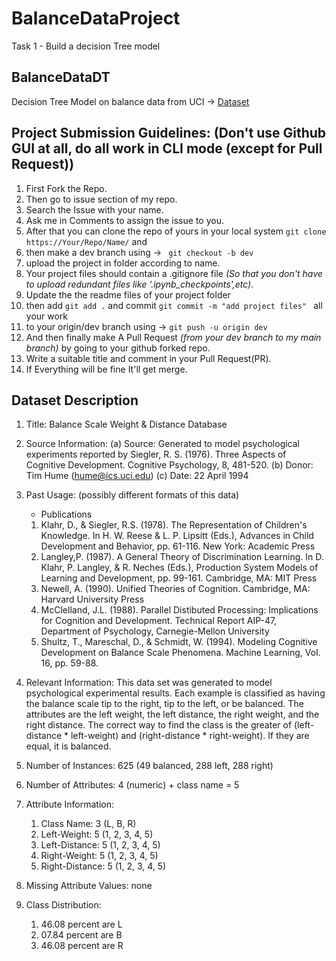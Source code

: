 # BalanceDataProject
Task 1 - Build a decision Tree model

## BalanceDataDT
Decision Tree Model on balance data from UCI -> [Dataset](https://archive.ics.uci.edu/ml/datasets/Balance+Scale)

## Project Submission Guidelines: (Don't use Github GUI at all, do all work in CLI mode (except for Pull Request))
1. First Fork the Repo.
2. Then go to issue section of my repo.
3. Search the Issue with your name.
4. Ask me in Comments to assign the issue to you.
5. After that you can clone the repo of yours in your local system ```git clone https://Your/Repo/Name/``` and
6. then make a dev branch using -> ``` git checkout -b dev``` 
7. upload the project in folder according to name.
8. Your project files should contain a .gitignore file <I>(So that you don't have to upload redundant files like '.ipynb_checkpoints',etc)</I>. 
9. Update the the readme files of your project folder
10. then add ```git add .``` and commit ```git commit -m "add project files" ``` all your work 
11. to your origin/dev branch using -> ```git push -u origin dev```
12. And then finally make A Pull Request <I>(from your dev branch to my main branch)</I> by going to your github forked repo.
13. Write a suitable title and comment in your Pull Request(PR).
14. If Everything will be fine It'll get merge.

## Dataset Description
1. Title: Balance Scale Weight & Distance Database

2. Source Information: 
    (a) Source: Generated to model psychological experiments reported
		by Siegler, R. S. (1976).  Three Aspects of Cognitive
		Development.  Cognitive Psychology, 8, 481-520.
    (b) Donor: Tim Hume (hume@ics.uci.edu)
    (c) Date: 22 April 1994

3. Past Usage: (possibly different formats of this data)
   - Publications
	1. Klahr, D., & Siegler, R.S. (1978).  The Representation of
	   Children's Knowledge.  In H. W. Reese & L. P. Lipsitt (Eds.),
	   Advances in Child Development and Behavior, pp. 61-116.  New
	   York: Academic Press 
	2. Langley,P. (1987).  A General Theory of Discrimination
	   Learning.  In D. Klahr, P. Langley, & R. Neches (Eds.),
	   Production System Models of Learning and Development, pp.
	   99-161. Cambridge, MA: MIT Press
	3. Newell, A. (1990).  Unified Theories of Cognition.
	   Cambridge, MA: Harvard University Press
	4. McClelland, J.L. (1988).  Parallel Distibuted Processing:
	   Implications for Cognition and Development.  Technical
	   Report AIP-47, Department of Psychology, Carnegie-Mellon
	   University 
	5. Shultz, T., Mareschal, D., & Schmidt, W. (1994).  Modeling
	   Cognitive Development on Balance Scale Phenomena. Machine
	   Learning, Vol. 16, pp. 59-88.

4. Relevant Information: 
	This data set was generated to model psychological
	experimental results.  Each example is classified as having the
	balance scale tip to the right, tip to the left, or be
	balanced.  The attributes are the left weight, the left
	distance, the right weight, and the right distance.  The
	correct way to find the class is the greater of 
	(left-distance * left-weight) and (right-distance *
	right-weight).  If they are equal, it is balanced.

5. Number of Instances: 625 (49 balanced, 288 left, 288 right)

6. Number of Attributes: 4 (numeric) + class name = 5

7. Attribute Information:
	1. Class Name: 3 (L, B, R)
	2. Left-Weight: 5 (1, 2, 3, 4, 5)
	3. Left-Distance: 5 (1, 2, 3, 4, 5)
	4. Right-Weight: 5 (1, 2, 3, 4, 5)
	5. Right-Distance: 5 (1, 2, 3, 4, 5)

8. Missing Attribute Values: 
	none

9. Class Distribution: 
   1. 46.08 percent are L
   2. 07.84 percent are B
   3. 46.08 percent are R
